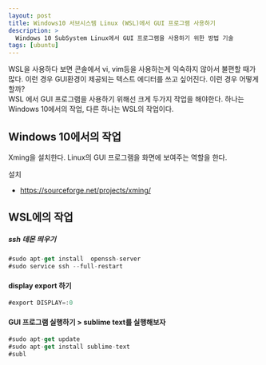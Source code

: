 ```yaml
---
layout: post
title: Windows10 서브시스템 Linux (WSL)에서 GUI 프로그램 사용하기
description: >
  Windows 10 SubSystem Linux에서 GUI 프로그램을 사용하기 위한 방법 기술 
tags: [ubuntu]
---
```



WSL을 사용하다 보면 콘솔에서 vi, vim등을 사용하는게 익숙하지 않아서 불편할 때가 많다. 
이런 경우 GUI환경이 제공되는 텍스트 에디터를 쓰고 싶어진다. 이런 경우 어떻게 할까?  
WSL 에서 GUI 프로그램을 사용하기 위해선 크게 두가지 작업을 해야한다.
하나는 Windows 10에서의 작업, 다른 하나는 WSL의 작업이다. 



## Windows 10에서의 작업
Xming을 설치한다. Linux의 GUI 프로그램을 화면에 보여주는 역할을 한다.

설치 
- https://sourceforge.net/projects/xming/

## WSL에의 작업 
##### ssh 데몬 띄우기
~~~js
#sudo apt-get install  openssh-server
#sudo service ssh --full-restart
~~~

#### display export 하기
~~~js
#export DISPLAY=:0
~~~

#### GUI 프로그램 실행하기 > sublime text를 실행해보자


~~~js
#sudo apt-get update
#sudo apt-get install sublime-text
#subl
~~~
